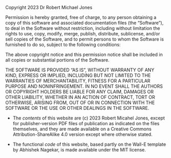 Copyright 2023 Dr Robert Michael Jones

Permission is hereby granted, free of charge, to any person obtaining a copy of this software and associated documentation files (the “Software”), to deal in the Software without restriction, including without limitation the rights to use, copy, modify, merge, publish, distribute, sublicense, and/or sell copies of the Software, and to permit persons to whom the Software is furnished to do so, subject to the following conditions:

The above copyright notice and this permission notice shall be included in all copies or substantial portions of the Software.

THE SOFTWARE IS PROVIDED “AS IS”, WITHOUT WARRANTY OF ANY KIND, EXPRESS OR IMPLIED, INCLUDING BUT NOT LIMITED TO THE WARRANTIES OF MERCHANTABILITY, FITNESS FOR A PARTICULAR PURPOSE AND NONINFRINGEMENT. IN NO EVENT SHALL THE AUTHORS OR COPYRIGHT HOLDERS BE LIABLE FOR ANY CLAIM, DAMAGES OR OTHER LIABILITY, WHETHER IN AN ACTION OF CONTRACT, TORT OR OTHERWISE, ARISING FROM, OUT OF OR IN CONNECTION WITH THE SOFTWARE OR THE USE OR OTHER DEALINGS IN THE SOFTWARE.

 - The *contents* of this website are (c) 2023 Robert Micahel Jones, except for publisher-version PDF files of publication as indicated on the files themselves, and they are made available on a Creative Commons Attribution-ShareAlike 4.0 version except where otherwise stated.

 - The functional *code* of this website, based partly on the Wall-E template by Abhishek Nagekar, is made available under the MIT license.